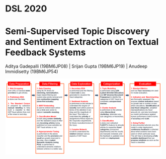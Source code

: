 # DSL 2020

# Semi-Supervised Topic Discovery and Sentiment Extraction on Textual Feedback Systems

Aditya Gadepalli (19BM6JP08) | Srijan Gupta (19BM6JP19) | Anudeep Immidisetty (19BM6JP54)

![Screenshot](flowchart.png)
